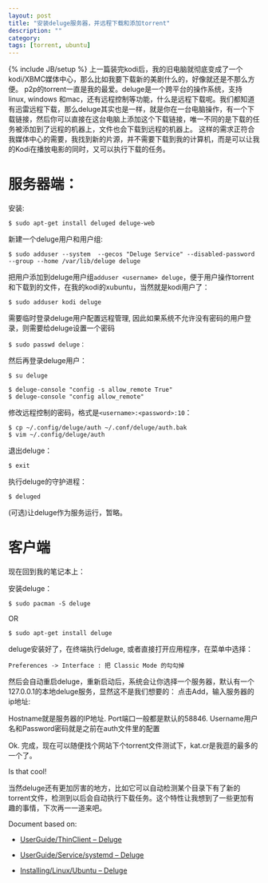 ```yaml
---
layout: post
title: "安装deluge服务器，并远程下载和添加torrent"
description: ""
category:
tags: [torrent, ubuntu]
---
```

{% include JB/setup %}
上一篇装完kodi后，我的旧电脑就彻底变成了一个kodi/XBMC媒体中心，那么比如我要下载新的美剧什么的，好像就还是不那么方便。
p2p的torrent一直是我的最爱。deluge是一个跨平台的操作系统，支持linux, windows 和mac，还有远程控制等功能，什么是远程下载呢。我们都知道有迅雷远程下载，那么deluge其实也是一样，就是你在一台电脑操作，有一个下载链接，然后你可以直接在这台电脑上添加这个下载链接，唯一不同的是下载的任务被添加到了远程的机器上，文件也会下载到远程的机器上。
这样的需求正符合我媒体中心的需要，我找到新的片源，并不需要下载到我的计算机，而是可以让我的Kodi在播放电影的同时，又可以执行下载的任务。


# 服务器端：

安装:

    $ sudo apt-get install deluged deluge-web

新建一个deluge用户和用户组:

    $ sudo adduser --system  --gecos "Deluge Service" --disabled-password --group --home /var/lib/deluge deluge

把用户添加到deluge用户组```adduser <username> deluge```，便于用户操作torrent和下载到的文件，在我的kodi的xubuntu，当然就是kodi用户了：

    $ sudo adduser kodi deluge

需要临时登录deluge用户配置远程管理, 因此如果系统不允许没有密码的用户登录，则需要给deluge设置一个密码

    $ sudo passwd deluge：

然后再登录deluge用户：

    $ su deluge

    $ deluge-console "config -s allow_remote True"
    $ deluge-console "config allow_remote"

修改远程控制的密码，格式是```<username>:<password>:10```：

    $ cp ~/.config/deluge/auth ~/.conf/deluge/auth.bak
    $ vim ~/.config/deluge/auth

退出deluge：

    $ exit

执行deluge的守护进程：

    $ deluged

(可选)让deluge作为服务运行，暂略。

# 客户端

现在回到我的笔记本上：

安装deluge：

    $ sudo pacman -S deluge

OR

    $ sudo apt-get install deluge

deluge安装好了，在终端执行deluge, 或者直接打开应用程序，在菜单中选择：

    Preferences -> Interface : 把 Classic Mode 的勾勾掉

然后会自动重启deluge，重新启动后，系统会让你选择一个服务器，默认有一个127.0.0.1的本地deluge服务，显然这不是我们想要的：
点击Add，输入服务器的ip地址:

Hostname就是服务器的IP地址.
Port端口一般都是默认的58846.
Username用户名和Password密码就是之前在auth文件里的配置

Ok. 完成，现在可以随便找个网站下个torrent文件测试下，kat.cr是我逛的最多的一个了。

Is that cool!

当然deluge还有更加厉害的地方，比如它可以自动检测某个目录下有了新的torrent文件，检测到以后会自动执行下载任务。这个特性让我想到了一些更加有趣的事情，下次再一一道来吧。

Document based on:

* [UserGuide/ThinClient – Deluge](http://dev.deluge-torrent.org/wiki/UserGuide/ThinClient)

* [UserGuide/Service/systemd – Deluge](http://dev.deluge-torrent.org/wiki/UserGuide/Service/systemd)

* [Installing/Linux/Ubuntu – Deluge](http://dev.deluge-torrent.org/wiki/Installing/Linux/Ubuntu)
